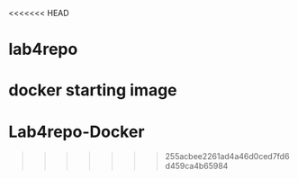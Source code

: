 <<<<<<< HEAD
# lab4repo
docker starting image
=======
# Lab4repo-Docker
>>>>>>> 255acbee2261ad4a46d0ced7fd6d459ca4b65984
